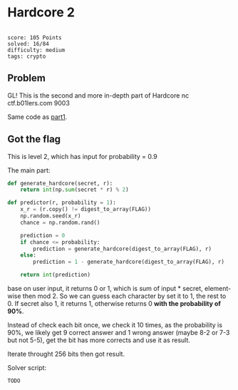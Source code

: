 # Hardcore 2

```

score: 105 Points
solved: 16/84
difficulty: medium
tags: crypto
```

## Problem
GL!
This is the second and more in-depth part of Hardcore
nc ctf.b01lers.com 9003

Same code as [part1]({Hardcore.md}).

## Got the flag
This is level 2, which has input for probability = 0.9

The main part:

```py
def generate_hardcore(secret, r):
    return int(np.sum(secret * r) % 2)

def predictor(r, probability = 1):
    x_r = (r.copy() != digest_to_array(FLAG))
    np.random.seed(x_r)
    chance = np.random.rand()

    prediction = 0
    if chance <= probability:
        prediction = generate_hardcore(digest_to_array(FLAG), r)
    else:
        prediction = 1 - generate_hardcore(digest_to_array(FLAG), r)

    return int(prediction)
```

base on user input, it returns 0 or 1, which is sum of input * secret, element-wise then
mod 2. So we can guess each character by set it to 1, the rest to 0. If secret
also 1, it returns 1, otherwise returns 0 **with the probability of 90%**.

Instead of check each bit once, we check it 10 times, as the probability is 90%,
we likely get 9 correct answer and 1 wrong answer (maybe 8-2 or 7-3 but not 5-5),
get the bit has more corrects and use it as result.

Iterate throught 256 bits then got result.

Solver script:

```py
TODO
```
